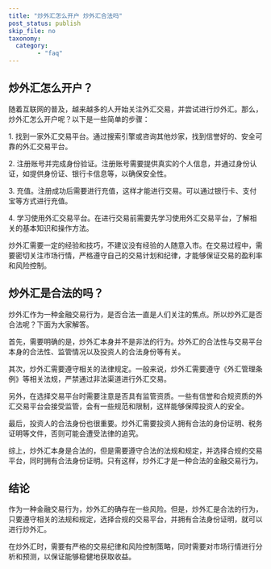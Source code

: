 ```yaml
---
title: "炒外汇怎么开户 炒外汇合法吗"
post_status: publish
skip_file: no
taxonomy:
  category:
        - "faq"
---
```


## 炒外汇怎么开户？

随着互联网的普及，越来越多的人开始关注外汇交易，并尝试进行炒外汇。那么，炒外汇怎么开户呢？以下是一些简单的步骤：

1\. 找到一家外汇交易平台。通过搜索引擎或咨询其他炒家，找到信誉好的、安全可靠的外汇交易平台。

2\. 注册账号并完成身份验证。注册账号需要提供真实的个人信息，并通过身份认证，如提供身份证、银行卡信息等，以确保安全性。

3\. 充值。注册成功后需要进行充值，这样才能进行交易。可以通过银行卡、支付宝等方式进行充值。

4\. 学习使用外汇交易平台。在进行交易前需要先学习使用外汇交易平台，了解相关的基本知识和操作方法。

炒外汇需要一定的经验和技巧，不建议没有经验的人随意入市。在交易过程中，需要密切关注市场行情，严格遵守自己的交易计划和纪律，才能够保证交易的盈利率和风险控制。

## 炒外汇是合法的吗？

炒外汇作为一种金融交易行为，是否合法一直是人们关注的焦点。所以炒外汇是否合法呢？下面为大家解答。

首先，需要明确的是，炒外汇本身并不是非法的行为。炒外汇的合法性与交易平台本身的合法性、监管情况以及投资人的合法身份等有关。

其次，炒外汇需要遵守相关的法律规定。一般来说，炒外汇需要遵守《外汇管理条例》等相关法规，严禁通过非法渠道进行外汇交易。

另外，在选择交易平台时需要注意是否具有监管资质。一些有信誉和合规资质的外汇交易平台会接受监管，会有一些规范和限制，这样能够保障投资人的安全。

最后，投资人的合法身份也很重要。炒外汇需要投资人拥有合法的身份证明、税务证明等文件，否则可能会遭受法律的追究。

综上，炒外汇本身是合法的，但是需要遵守合法的法规和规定，并选择合规的交易平台，同时拥有合法身份证明。只有这样，炒外汇才是一种合法的金融交易行为。

## 结论

作为一种金融交易行为，炒外汇的确存在一些风险。但是，炒外汇是合法的行为，只要遵守相关的法规和规定，选择合规的交易平台，并拥有合法身份证明，就可以进行炒外汇。

在炒外汇时，需要有严格的交易纪律和风险控制策略，同时需要对市场行情进行分析和预测，以保证能够稳健地获取收益。
